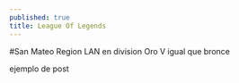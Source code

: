 ```yaml
---
published: true
title: League Of Legends
---
```


#San Mateo
Region LAN en division Oro V igual que bronce

ejemplo de post
